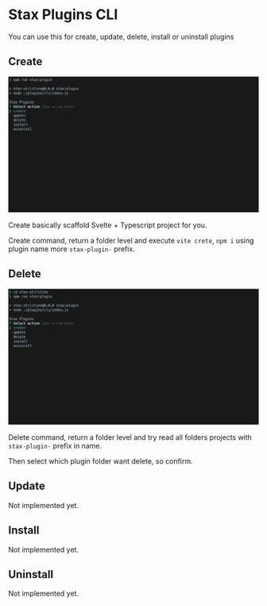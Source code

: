 # Stax Plugins CLI

You can use this for create, update, delete, install or uninstall plugins

## Create

![](screenshots/create.gif)

Create basically scaffold Svelte + Typescript project for you.

Create command, return a folder level and execute `vite crete`, `npm i` using plugin name more `stax-plugin-` prefix.

## Delete

![](screenshots/delete.gif)

Delete command, return a folder level and try read all folders projects with `stax-plugin-` prefix in name.

Then select which plugin folder want delete, so confirm.

## Update

Not implemented yet.

## Install

Not implemented yet.

## Uninstall

Not implemented yet.